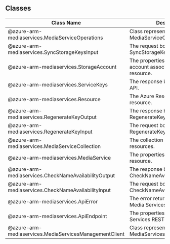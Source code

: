 ## Classes
| Class Name | Description |
|---|---|
| @azure-arm-mediaservices.MediaServiceOperations |Class representing a MediaServiceOperations.|
| @azure-arm-mediaservices.SyncStorageKeysInput |The request  body for a SyncStorageKeys API.|
| @azure-arm-mediaservices.StorageAccount |The properties of a storage account associated with this resource.|
| @azure-arm-mediaservices.ServiceKeys |The response body for a ListKeys API.|
| @azure-arm-mediaservices.Resource |The Azure Resource Manager resource.|
| @azure-arm-mediaservices.RegenerateKeyOutput |The response body for a RegenerateKey API.|
| @azure-arm-mediaservices.RegenerateKeyInput |The request body for a RegenerateKey API.|
| @azure-arm-mediaservices.MediaServiceCollection |The collection of Media Service resources.|
| @azure-arm-mediaservices.MediaService |The properties of a Media Service resource.|
| @azure-arm-mediaservices.CheckNameAvailabilityOutput |The response body for CheckNameAvailability API.|
| @azure-arm-mediaservices.CheckNameAvailabilityInput |The request body for CheckNameAvailability API.|
| @azure-arm-mediaservices.ApiError |The error returned from a failed Media Services REST API call.|
| @azure-arm-mediaservices.ApiEndpoint |The properties for a Media Services REST API endpoint.|
| @azure-arm-mediaservices.MediaServicesManagementClient |Class representing a MediaServicesManagementClient.|
